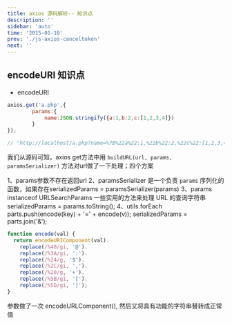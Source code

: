 ```yaml
---
title: axios 源码解析-- 知识点
description: ''
sidebar: 'auto'
time: '2015-01-10'
prev: './js-axios-canceltoken'
next: ''
---
```


## encodeURI 知识点

+ encodeURI

``` js
axios.get('a.php',{
		params:{
			name:JSON.stringify({a:1,b:2,c:[1,2,3,4]})
		}
});

// "http://localhost/a.php?name=%7B%22a%22:1,%22b%22:2,%22c%22:[1,2,3,4]%7D"
```

我们从源码可知，axios get方法中用
`buildURL(url, params, paramsSerializer)` 方法对url做了一下处理；四个方案

1、params参数不存在返回url
2、paramsSerializer 是一个负责 `params` 序列化的函数，如果存在serializedParams = paramsSerializer(params)
3、params instanceof URLSearchParams 一些实用的方法来处理 URL 的查询字符串 serializedParams = params.toString();
4、utils.forEach parts.push(encode(key) + '=' + encode(v));  serializedParams = parts.join('&');
``` js
function encode(val) {
  return encodeURIComponent(val).
    replace(/%40/gi, '@').
    replace(/%3A/gi, ':').
    replace(/%24/g, '$').
    replace(/%2C/gi, ',').
    replace(/%20/g, '+').
    replace(/%5B/gi, '[').
    replace(/%5D/gi, ']');
}
```

参数做了一次 encodeURLComponent(), 然后又将具有功能的字符串替转成正常值